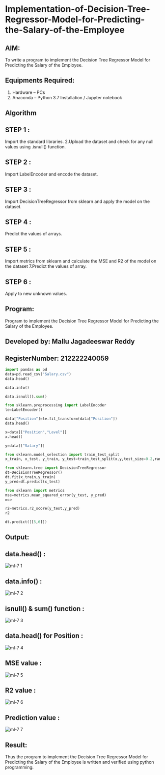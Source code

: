# Implementation-of-Decision-Tree-Regressor-Model-for-Predicting-the-Salary-of-the-Employee

## AIM:
To write a program to implement the Decision Tree Regressor Model for Predicting the Salary of the Employee.

## Equipments Required:
1. Hardware – PCs
2. Anaconda – Python 3.7 Installation / Jupyter notebook

## Algorithm
## STEP 1 :
Import the standard libraries. 2.Upload the dataset and check for any null values using .isnull() function.

## STEP 2 :
Import LabelEncoder and encode the dataset.

## STEP 3 :
Import DecisionTreeRegressor from sklearn and apply the model on the dataset.

## STEP 4 :
Predict the values of arrays.

## STEP 5 :
Import metrics from sklearn and calculate the MSE and R2 of the model on the dataset 7.Predict the values of array.

## STEP 6 :
Apply to new unknown values.

## Program:
Program to implement the Decision Tree Regressor Model for Predicting the Salary of the Employee.
## Developed by: Mallu Jagadeeswar Reddy
## RegisterNumber: 212222240059  
```python
import pandas as pd
data=pd.read_csv("Salary.csv")
data.head()

data.info()

data.isnull().sum()

from sklearn.preprocessing import LabelEncoder
le=LabelEncoder()

data["Position"]=le.fit_transform(data["Position"])
data.head()

x=data[["Position","Level"]]
x.head()

y=data[["Salary"]]

from sklearn.model_selection import train_test_split
x_train, x_test, y_train, y_test=train_test_split(x,y,test_size=0.2,random_state=2)

from sklearn.tree import DecisionTreeRegressor
dt=DecisionTreeRegressor()
dt.fit(x_train,y_train)
y_pred=dt.predict(x_test)

from sklearn import metrics
mse=metrics.mean_squared_error(y_test, y_pred)
mse

r2=metrics.r2_score(y_test,y_pred)
r2

dt.predict([[5,6]])
```

## Output:
## data.head() :



![ml-7 1](https://github.com/jagadeeshreddy561/Implementation-of-Decision-Tree-Regressor-Model-for-Predicting-the-Salary-of-the-Employee/assets/120623104/43b3cc1f-55bf-405c-921a-3c253c590c2d)


## data.info() :



![ml-7 2](https://github.com/jagadeeshreddy561/Implementation-of-Decision-Tree-Regressor-Model-for-Predicting-the-Salary-of-the-Employee/assets/120623104/57a465d8-a8a1-4482-af42-33bed30a4a73)



## isnull() & sum() function :


![ml-7 3](https://github.com/jagadeeshreddy561/Implementation-of-Decision-Tree-Regressor-Model-for-Predicting-the-Salary-of-the-Employee/assets/120623104/86d97236-6834-4f0e-814c-0bf8e57a71f3)



## data.head() for Position :


![ml-7 4](https://github.com/jagadeeshreddy561/Implementation-of-Decision-Tree-Regressor-Model-for-Predicting-the-Salary-of-the-Employee/assets/120623104/e780a3ed-e970-441b-89af-ad12d5d3cc2f)



## MSE value : 


![ml-7 5](https://github.com/jagadeeshreddy561/Implementation-of-Decision-Tree-Regressor-Model-for-Predicting-the-Salary-of-the-Employee/assets/120623104/fcdbf50f-70e1-482b-81dd-6fd6c5142629)



## R2 value :


![ml-7 6](https://github.com/jagadeeshreddy561/Implementation-of-Decision-Tree-Regressor-Model-for-Predicting-the-Salary-of-the-Employee/assets/120623104/55779004-76c9-420a-b0d5-afdcb982665d)


## Prediction value :


![ml-7 7](https://github.com/jagadeeshreddy561/Implementation-of-Decision-Tree-Regressor-Model-for-Predicting-the-Salary-of-the-Employee/assets/120623104/5e674629-533f-4d67-9c7c-7372a6cab8db)


## Result:
Thus the program to implement the Decision Tree Regressor Model for Predicting the Salary of the Employee is written and verified using python programming.
